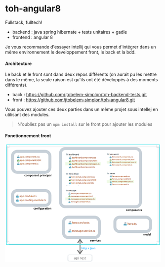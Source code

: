 # toh-angular8

Fullstack, fulltech!

- backend : java spring hibernate + tests unitaires + gadle
- frontend : angular 8

Je vous recommande d'essayer intellij qui vous permet d'intégrer dans un même environnement le developpement front, le back et la bdd.

#### Architecture

Le back et le front sont dans deux repos différents (on aurait pu les mettre dans le même, la seule raison est qu'ils ont été développés à des moments différents).

- back : <https://github.com/jtobelem-simplon/toh-backend-tests.git>
- front : <https://github.com/jtobelem-simplon/toh-angular8.git>

Vous pouvez ajouter ces deux parties dans un même projet sous intellej en utilisant des modules.

> N'oubliez pas un `npm install` sur le front pour ajouter les modules

#### Fonctionnement front

![img](diag.png)

